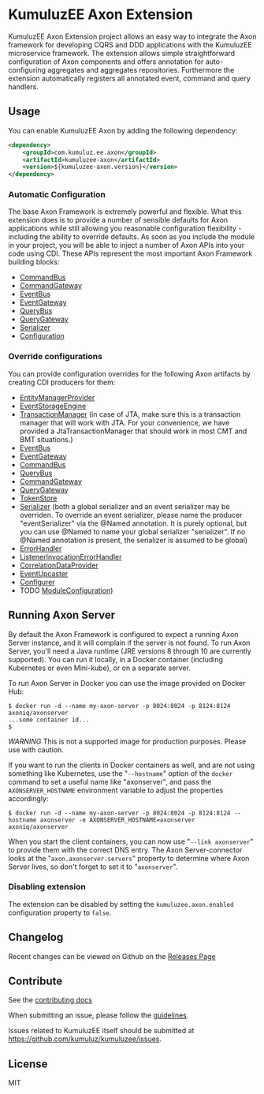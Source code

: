 # KumuluzEE Axon Extension

KumuluzEE Axon Extension project allows an easy way to integrate the Axon framework for developing CQRS and DDD applications with the KumuluzEE microservice framework.
The extension allows simple straightforward configuration of Axon components and offers annotation for auto-configuring aggregates and aggregates repositories. 
Furthermore the extension automatically registers all annotated event, command and query handlers.

## Usage

You can enable KumuluzEE Axon by adding the following dependency:

```xml
<dependency>
    <groupId>com.kumuluz.ee.axon</groupId>
    <artifactId>kumuluzee-axon</artifactId>
    <version>${kumuluzee-axon.version}</version>
</dependency>
```

### Automatic Configuration
The base Axon Framework is extremely powerful and flexible. What this extension does is to provide a number of sensible defaults for Axon applications while still allowing you reasonable configuration flexibility - including the ability to override defaults. As soon as you include the module in your project, you will be able to inject a number of Axon APIs into your code using CDI. These APIs represent the most important Axon Framework building blocks:

* [CommandBus](http://www.axonframework.org/apidocs/4.3/org/axonframework/commandhandling/CommandBus.html)
* [CommandGateway](http://www.axonframework.org/apidocs/4.3/org/axonframework/commandhandling/gateway/CommandGateway.html)
* [EventBus](http://www.axonframework.org/apidocs/4.3/org/axonframework/eventhandling/EventBus.html)
* [EventGateway](https://apidocs.axoniq.io/4.3/org/axonframework/eventhandling/gateway/EventGateway.html)
* [QueryBus](http://www.axonframework.org/apidocs/4.3/org/axonframework/queryhandling/QueryBus.html)
* [QueryGateway](http://www.axonframework.org/apidocs/4.3/org/axonframework/queryhandling/QueryGateway.html)
* [Serializer](http://www.axonframework.org/apidocs/4.3/org/axonframework/serialization/Serializer.html)
* [Configuration](http://www.axonframework.org/apidocs/4.3/org/axonframework/config/Configuration.html)

### Override configurations
You can provide configuration overrides for the following Axon artifacts by creating CDI producers for them:

* [EntityManagerProvider](http://www.axonframework.org/apidocs/4.3/org/axonframework/common/jpa/EntityManagerProvider.html)
* [EventStorageEngine](http://www.axonframework.org/apidocs/4.3/org/axonframework/eventsourcing/eventstore/EventStorageEngine.html)
* [TransactionManager](http://www.axonframework.org/apidocs/4.3/org/axonframework/common/transaction/TransactionManager.html) (in case of JTA, make sure this is a transaction manager that will work with JTA. For your convenience, we have provided a JtaTransactionManager that should work in most CMT and BMT situations.)
* [EventBus](http://www.axonframework.org/apidocs/4.3/org/axonframework/eventhandling/EventBus.html)
* [EventGateway](https://apidocs.axoniq.io/4.3/org/axonframework/eventhandling/gateway/EventGateway.html)
* [CommandBus](http://www.axonframework.org/apidocs/4.3/org/axonframework/commandhandling/CommandBus.html)
* [QueryBus](http://www.axonframework.org/apidocs/4.3/org/axonframework/queryhandling/QueryBus.html)
* [CommandGateway](http://www.axonframework.org/apidocs/4.3/org/axonframework/commandhandling/gateway/CommandGateway.html)
* [QueryGateway](http://www.axonframework.org/apidocs/4.3/org/axonframework/queryhandling/QueryGateway.html)
* [TokenStore](http://www.axonframework.org/apidocs/4.3/org/axonframework/eventhandling/tokenstore/TokenStore.html)
* [Serializer](http://www.axonframework.org/apidocs/4.3/org/axonframework/serialization/Serializer.html) (both a global serializer and an event serializer may be overriden. To override an event serializer, please name the producer "eventSerializer" via the @Named annotation. It is purely optional, but you can use @Named to name your global serializer "serializer". If no @Named annotation is present, the serializer is assumed to be global)
* [ErrorHandler](http://www.axonframework.org/apidocs/4.3/org/axonframework/eventhandling/ErrorHandler.html)
* [ListenerInvocationErrorHandler](https://github.com/AxonFramework/AxonFramework/blob/master/core/src/main/java/org/axonframework/eventhandling/ListenerInvocationErrorHandler.java)
* [CorrelationDataProvider](https://github.com/AxonFramework/AxonFramework/blob/master/core/src/main/java/org/axonframework/messaging/correlation/CorrelationDataProvider.java)
* [EventUpcaster](http://www.axonframework.org/apidocs/4.3/org/axonframework/serialization/upcasting/event/EventUpcaster.html)
* [Configurer](http://www.axonframework.org/apidocs/4.3/org/axonframework/config/Configurer.html)
* TODO [ModuleConfiguration](http://www.axonframework.org/apidocs/4.3/org/axonframework/config/ModuleConfiguration.html))

## Running Axon Server

By default the Axon Framework is configured to expect a running Axon Server instance, and it will complain if the server is not found. To run Axon Server, you'll need a Java runtime (JRE versions 8 through 10 are currently supported). You can run it locally, in a Docker container (including Kubernetes or even Mini-kube), or on a separate server.


To run Axon Server in Docker you can use the image provided on Docker Hub:

```
$ docker run -d --name my-axon-server -p 8024:8024 -p 8124:8124 axoniq/axonserver
...some container id...
$
```

*WARNING* This is not a supported image for production purposes. Please use with caution.

If you want to run the clients in Docker containers as well, and are not using something like Kubernetes, use the "`--hostname`" option of the `docker` command to set a useful name like "axonserver", and pass the `AXONSERVER_HOSTNAME` environment variable to adjust the properties accordingly:

```
$ docker run -d --name my-axon-server -p 8024:8024 -p 8124:8124 --hostname axonserver -e AXONSERVER_HOSTNAME=axonserver axoniq/axonserver
```

When you start the client containers, you can now use "`--link axonserver`" to provide them with the correct DNS entry. The Axon Server-connector looks at the "`axon.axonserver.servers`" property to determine where Axon Server lives, so don't forget to set it to "`axonserver`".

### Disabling extension

The extension can be disabled by setting the `kumuluzee.axon.enabled` configuration property to `false`.

## Changelog

Recent changes can be viewed on Github on the [Releases Page](https://github.com/kumuluz/kumuluzee-axon/releases)

## Contribute

See the [contributing docs](https://github.com/kumuluz/kumuluzee-axon/blob/master/CONTRIBUTING.md)

When submitting an issue, please follow the [guidelines](https://github.com/kumuluz/kumuluzee-axon/blob/master/CONTRIBUTING.md#bugs).

Issues related to KumuluzEE itself should be submitted at https://github.com/kumuluz/kumuluzee/issues.

## License

MIT
